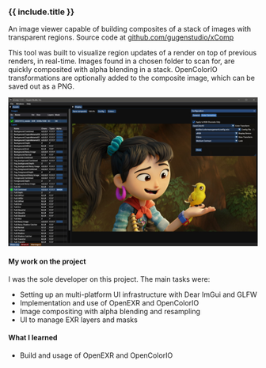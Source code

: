 ### {{ include.title }}

An image viewer capable of building composites of a stack of images with transparent regions. Source code at [github.com/gugenstudio/xComp](https://github.com/gugenstudio/xComp)

This tool was built to visualize region updates of a render on top of previous renders, in real-time. Images found in a chosen folder to scan for, are quickly composited with alpha blending in a stack. OpenColorIO transformations are optionally added to the composite image, which can be saved out as a PNG.

![](https://raw.githubusercontent.com/gugenstudio/xComp/master/apps/docs/xcomp_sshot_01.jpg)

#### My work on the project

I was the sole developer on this project. The main tasks were:

- Setting up an multi-platform UI infrastructure with Dear ImGui and GLFW
- Implementation and use of OpenEXR and OpenColorIO
- Image compositing with alpha blending and resampling
- UI to manage EXR layers and masks

#### What I learned

- Build and usage of OpenEXR and OpenColorIO

